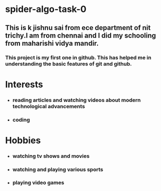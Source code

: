 # spider-algo-task-0
## This is k jishnu sai from ece department of nit trichy.I am from chennai and I did my schooling from maharishi vidya mandir.
### This project is my first one in github. This has helped me in understanding the basic features of git and github. 
# Interests
* ### reading articles and watching videos about modern technological advancements
* ### coding
# Hobbies
* ### watching tv shows and movies
* ### watching and playing various sports
* ### playing video games
